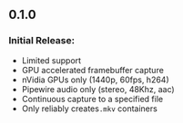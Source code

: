 ## 0.1.0
### Initial Release:
- Limited support
- GPU accelerated framebuffer capture
- nVidia GPUs only (1440p, 60fps, h264)
- Pipewire audio only (stereo, 48Khz, aac)
- Continuous capture to a specified file
- Only reliably creates`.mkv` containers

